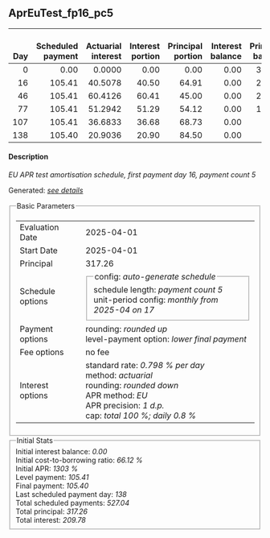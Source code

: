 <h2>AprEuTest_fp16_pc5</h2>
<table>
    <thead style="vertical-align: bottom;">
        <th style="text-align: right;">Day</th>
        <th style="text-align: right;">Scheduled payment</th>
        <th style="text-align: right;">Actuarial interest</th>
        <th style="text-align: right;">Interest portion</th>
        <th style="text-align: right;">Principal portion</th>
        <th style="text-align: right;">Interest balance</th>
        <th style="text-align: right;">Principal balance</th>
        <th style="text-align: right;">Total actuarial interest</th>
        <th style="text-align: right;">Total interest</th>
        <th style="text-align: right;">Total principal</th>
    </thead>
    <tr style="text-align: right;">
        <td class="ci00">0</td>
        <td class="ci01" style="white-space: nowrap;">0.00</td>
        <td class="ci02">0.0000</td>
        <td class="ci03">0.00</td>
        <td class="ci04">0.00</td>
        <td class="ci05">0.00</td>
        <td class="ci06">317.26</td>
        <td class="ci07">0.0000</td>
        <td class="ci08">0.00</td>
        <td class="ci09">0.00</td>
    </tr>
    <tr style="text-align: right;">
        <td class="ci00">16</td>
        <td class="ci01" style="white-space: nowrap;">105.41</td>
        <td class="ci02">40.5078</td>
        <td class="ci03">40.50</td>
        <td class="ci04">64.91</td>
        <td class="ci05">0.00</td>
        <td class="ci06">252.35</td>
        <td class="ci07">40.5078</td>
        <td class="ci08">40.50</td>
        <td class="ci09">64.91</td>
    </tr>
    <tr style="text-align: right;">
        <td class="ci00">46</td>
        <td class="ci01" style="white-space: nowrap;">105.41</td>
        <td class="ci02">60.4126</td>
        <td class="ci03">60.41</td>
        <td class="ci04">45.00</td>
        <td class="ci05">0.00</td>
        <td class="ci06">207.35</td>
        <td class="ci07">100.9203</td>
        <td class="ci08">100.91</td>
        <td class="ci09">109.91</td>
    </tr>
    <tr style="text-align: right;">
        <td class="ci00">77</td>
        <td class="ci01" style="white-space: nowrap;">105.41</td>
        <td class="ci02">51.2942</td>
        <td class="ci03">51.29</td>
        <td class="ci04">54.12</td>
        <td class="ci05">0.00</td>
        <td class="ci06">153.23</td>
        <td class="ci07">152.2146</td>
        <td class="ci08">152.20</td>
        <td class="ci09">164.03</td>
    </tr>
    <tr style="text-align: right;">
        <td class="ci00">107</td>
        <td class="ci01" style="white-space: nowrap;">105.41</td>
        <td class="ci02">36.6833</td>
        <td class="ci03">36.68</td>
        <td class="ci04">68.73</td>
        <td class="ci05">0.00</td>
        <td class="ci06">84.50</td>
        <td class="ci07">188.8979</td>
        <td class="ci08">188.88</td>
        <td class="ci09">232.76</td>
    </tr>
    <tr style="text-align: right;">
        <td class="ci00">138</td>
        <td class="ci01" style="white-space: nowrap;">105.40</td>
        <td class="ci02">20.9036</td>
        <td class="ci03">20.90</td>
        <td class="ci04">84.50</td>
        <td class="ci05">0.00</td>
        <td class="ci06">0.00</td>
        <td class="ci07">209.8015</td>
        <td class="ci08">209.78</td>
        <td class="ci09">317.26</td>
    </tr>
</table>
<h4>Description</h4>
<p><i>EU APR test amortisation schedule, first payment day 16, payment count 5</i></p>
<p>Generated: <i><a href="../GeneratedDate.html">see details</a></i></p>
<fieldset><legend>Basic Parameters</legend>
<table>
    <tr>
        <td>Evaluation Date</td>
        <td>2025-04-01</td>
    </tr>
    <tr>
        <td>Start Date</td>
        <td>2025-04-01</td>
    </tr>
    <tr>
        <td>Principal</td>
        <td>317.26</td>
    </tr>
    <tr>
        <td>Schedule options</td>
        <td>
            <fieldset>
                <legend>config: <i>auto-generate schedule</i></legend>
                <div>schedule length: <i><i>payment count</i> 5</i></div>
                <div>unit-period config: <i>monthly from 2025-04 on 17</i></div>
            </fieldset>
        </td>
    </tr>
    <tr>
        <td>Payment options</td>
        <td>
            <div>
                <div>rounding: <i>rounded up</i></div>
                <div>level-payment option: <i>lower&nbsp;final&nbsp;payment</i></div>
            </div>
        </td>
    </tr>
    <tr>
        <td>Fee options</td>
        <td>no fee
        </td>
    </tr>
    <tr>
        <td>Interest options</td>
        <td>
            <div>
                <div>standard rate: <i>0.798 % per day</i></div>
                <div>method: <i>actuarial</i></div>
                <div>rounding: <i>rounded down</i></div>
                <div>APR method: <i>EU</i></div>
                <div>APR precision: <i>1 d.p.</i></div>
                <div>cap: <i>total 100 %; daily 0.8 %</div>
            </div>
        </td>
    </tr>
</table></fieldset>
<fieldset><legend>Initial Stats</legend>
<div>
    <div>Initial interest balance: <i>0.00</i></div>
    <div>Initial cost-to-borrowing ratio: <i>66.12 %</i></div>
    <div>Initial APR: <i>1303 %</i></div>
    <div>Level payment: <i>105.41</i></div>
    <div>Final payment: <i>105.40</i></div>
    <div>Last scheduled payment day: <i>138</i></div>
    <div>Total scheduled payments: <i>527.04</i></div>
    <div>Total principal: <i>317.26</i></div>
    <div>Total interest: <i>209.78</i></div>
</div></fieldset>